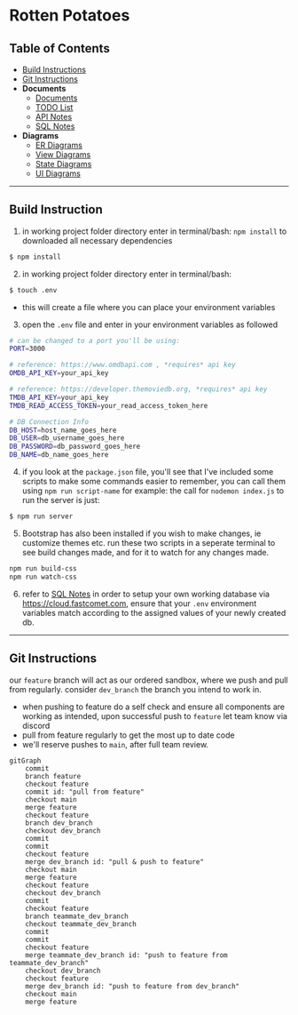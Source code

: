 # Rotten Potatoes
## Table of Contents
- [Build Instructions](#build-instruction)
- [Git Instructions](#git-instructions)
- **Documents** 
  - [Documents](/docs/README.md)
  - [TODO List](/docs/plan/TODO.md)
  - [API Notes](/docs/plan/API%20Notes.md)
  - [SQL Notes](/docs/plan/SQL%20Notes.md)
- **Diagrams**
  - [ER Diagrams](/docs/plan/diagrams/er.md)
  - [View Diagrams](/docs/plan/diagrams/view.md)
  - [State Diagrams](/docs/plan/diagrams/state.md)
  - [UI Diagrams](/docs/plan/diagrams/ui.md)

---
## Build Instruction
1) in working project folder directory enter in terminal/bash: `npm install` to downloaded all necessary dependencies
```bash
$ npm install
```
2) in working project folder directory enter in terminal/bash:
```bash
$ touch .env
```
  - this will create a file where you can place your environment variables

3) open the `.env` file and enter in your environment variables as followed
```bash
# can be changed to a port you'll be using:
PORT=3000

# reference: https://www.omdbapi.com , *requires* api key
OMDB_API_KEY=your_api_key

# reference: https://developer.themoviedb.org, *requires* api key
TMDB_API_KEY=your_api_key
TMDB_READ_ACCESS_TOKEN=your_read_access_token_here

# DB Connection Info
DB_HOST=host_name_goes_here
DB_USER=db_username_goes_here
DB_PASSWORD=db_password_goes_here
DB_NAME=db_name_goes_here
```
4) if you look at the `package.json` file, you'll see that I've included some scripts to make some commands easier to remember, you can call them using `npm run script-name`
for example: the call for `nodemon index.js` to run the server is just:
```bash
$ npm run server
```

5) Bootstrap has also been installed if you wish to make changes, ie customize themes etc. run these two scripts in a seperate terminal to see build changes made, and for it to watch for any changes made.
```bash
npm run build-css
npm run watch-css
```

6) refer to [SQL Notes](/docs/plan/SQL%20Notes.md) in order to setup your own working database via https://cloud.fastcomet.com, ensure that your `.env` environment variables match according to the assigned values of your newly created db.
---
## Git Instructions
our `feature` branch will act as our ordered sandbox, where we push and pull from regularly. consider `dev_branch` the branch you intend to work in.
- when pushing to feature do a self check and ensure all components are working as intended, upon successful push to `feature` let team know via discord
- pull from feature regularly to get the most up to date code
- we'll reserve pushes to `main`, after full team review.
```mermaid
gitGraph
    commit
    branch feature
    checkout feature
    commit id: "pull from feature"
    checkout main
    merge feature
    checkout feature 
    branch dev_branch
    checkout dev_branch
    commit
    commit
    checkout feature
    merge dev_branch id: "pull & push to feature"
    checkout main
    merge feature
    checkout feature
    checkout dev_branch
    commit
    checkout feature
    branch teammate_dev_branch
    checkout teammate_dev_branch
    commit
    commit
    checkout feature
    merge teammate_dev_branch id: "push to feature from teammate_dev_branch"
    checkout dev_branch
    checkout feature
    merge dev_branch id: "push to feature from dev_branch"
    checkout main
    merge feature

    


```